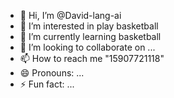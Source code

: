 - 👋 Hi, I’m @David-lang-ai
- 👀 I’m interested in play basketball
- 🌱 I’m currently learning basketball
- 💞️ I’m looking to collaborate on ...
- 📫 How to reach me "15907721118"
- 😄 Pronouns: ...
- ⚡ Fun fact: ...

<!---
David-lang-ai/David-lang-ai is a ✨ special ✨ repository because its `README.md` (this file) appears on your GitHub profile.
You can click the Preview link to take a look at your changes.
--->
